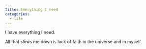 ```yaml
---
title: Everything I need
categories:
  - life
---
```

I have everything I need.

All that slows me down
is lack of faith
in the universe
and in myself.
